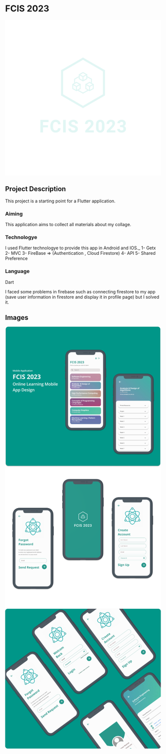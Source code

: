 # FCIS 2023
![](assets/logo_transparent.png)

## Project Description

This project is a starting point for a Flutter application.
### Aiming
This application aims to collect all materials about my collage. 
### Technologye
I used Flutter technologye to provide this app in Android and IOS._
1- Getx <br />
2- MVC
3- FireBase => (Authentication , Cloud Firestore)
4- API
5- Shared Preference
### Language 
Dart


I faced some problems in firebase such as connecting firestore to my app (save user information in firestore and display it in profile page) but I solved it.

## Images
![](Mockup/Group%2038.png)
![](Mockup/Frame%207.png)
![](Mockup/Frame%208.png)
